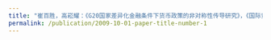 ```yaml
---
title: "崔百胜，高崧耀：《G20国家差异化金融条件下货币政策的非对称性传导研究》，《国际贸易问题》，2019。"
permalink: /publication/2009-10-01-paper-title-number-1
---
```



